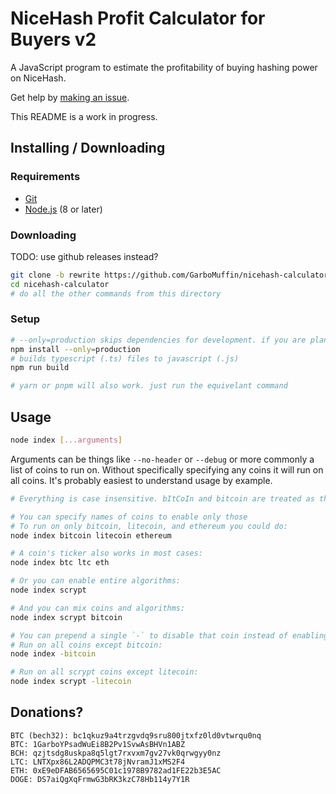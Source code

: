 # NiceHash Profit Calculator for Buyers v2

A JavaScript program to estimate the profitability of buying hashing power on NiceHash.

Get help by [making an issue](https://github.com/GarboMuffin/nicehash-calculator/issues/new).

This README is a work in progress.

## Installing / Downloading

### Requirements

- [Git](https://git-scm.com/)
- [Node.js](https://nodejs.org/en/) (8 or later)

### Downloading

TODO: use github releases instead?

```bash
git clone -b rewrite https://github.com/GarboMuffin/nicehash-calculator/
cd nicehash-calculator
# do all the other commands from this directory
```

### Setup

```bash
# --only=production skips dependencies for development. if you are planning to develop do not specify it or do a normal npm install later
npm install --only=production
# builds typescript (.ts) files to javascript (.js)
npm run build

# yarn or pnpm will also work. just run the equivelant command
```

## Usage

```bash
node index [...arguments]
```

Arguments can be things like `--no-header` or `--debug` or more commonly a list of coins to run on. Without specifically specifying any coins it will run on all coins. It's probably easiest to understand usage by example.

```bash
# Everything is case insensitive. bItCoIn and bitcoin are treated as the same

# You can specify names of coins to enable only those
# To run on only bitcoin, litecoin, and ethereum you could do:
node index bitcoin litecoin ethereum

# A coin's ticker also works in most cases:
node index btc ltc eth

# Or you can enable entire algorithms:
node index scrypt

# And you can mix coins and algorithms:
node index scrypt bitcoin

# You can prepend a single `-` to disable that coin instead of enabling it.
# Run on all coins except bitcoin:
node index -bitcoin

# Run on all scrypt coins except litecoin:
node index scrypt -litecoin
```

## Donations?

```
BTC (bech32): bc1qkuz9a4trzgvdq9sru800jtxfz0ld0vtwrqu0nq
BTC: 1GarboYPsadWuEi8B2Pv1SvwAsBHVn1ABZ
BCH: qzjtsdg8uskpa8q5lgt7rxvxm7gv27vk0qrwgyy0nz
LTC: LNTXpx86L2ADQPMC3t78jNvramJ1xMS2F4
ETH: 0xE9eDFAB6565695C01c1978B9782ad1FE22b3E5AC
DOGE: DS7aiQgXqFrmwG3bRK3kzC78Hb114y7Y1R
```

